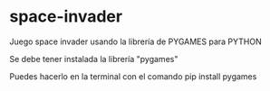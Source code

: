 # space-invader
Juego space invader usando la librería de PYGAMES para PYTHON

Se debe tener instalada la librería "pygames"

Puedes hacerlo en la terminal con el comando pip install pygames
